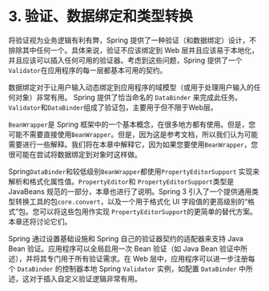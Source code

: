 # 3. 验证、数据绑定和类型转换

将验证视为业务逻辑有利有弊，Spring 提供了一种验证（和数据绑定）设计，不排除其中任何一个。具体来说，验证不应该绑定到 Web 层并且应该易于本地化，并且应该可以插入任何可用的验证器。考虑到这些问题，Spring 提供了一个`Validator`在应用程序的每一层都基本可用的契约。

数据绑定对于让用户输入动态绑定到应用程序的域模型（或用于处理用户输入的任何对象）非常有用。 Spring 提供了恰当命名的 `DataBinder` 来完成此任务。 `Validator`和`DataBinder`组成了验证包，主要用于但不限于Web层。

`BeanWrapper`是 Spring 框架中的一个基本概念，在很多地方都有使用。但是，您可能不需要直接使用`BeanWrapper`。但是，因为这是参考文档，所以我们认为可能需要进行一些解释。我们将在本章中解释它，因为如果您要使用`BeanWrapper`，您很可能在尝试将数据绑定到对象时这样做。

Spring`DataBinder`和较低级别`BeanWrapper`都使用`PropertyEditorSupport` 实现来解析和格式化属性值。`PropertyEditor`和 `PropertyEditorSupport`类型是 JavaBeans 规范的一部分，本章也进行了说明。Spring 3 引入了一个提供通用类型转换工具的包`core.convert`，以及一个用于格式化 UI 字段值的更高级别的“格式”包。您可以将这些包用作实现 `PropertyEditorSupport`的更简单的替代方案。本章还将讨论它们。

Spring 通过设置基础设施和 Spring 自己的验证器契约的适配器来支持 Java Bean 验证。应用程序可以全局启用一次 Bean 验证（如 Java Bean 验证中所述），并将其专门用于所有验证需求。在 Web 层中，应用程序可以进一步注册每个 `DataBinder` 的控制器本地 Spring `Validator` 实例，如配置 `DataBinder` 中所述，这对于插入自定义验证逻辑非常有用。

####

####

####

####

####

####

####
